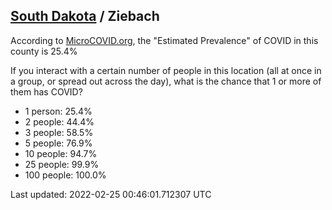 
## [South Dakota](/united-states/south-dakota) / Ziebach

According to [MicroCOVID.org](http://microcovid.org),
the "Estimated Prevalence" of COVID in this county is 25.4%

If you interact with a certain number of people in this location
(all at once in a group, or spread out across the day), what is the chance that
1 or more of them has COVID?

- 1 person: 25.4%
- 2 people: 44.4%
- 3 people: 58.5%
- 5 people: 76.9%
- 10 people: 94.7%
- 25 people: 99.9%
- 100 people: 100.0%

Last updated: 2022-02-25 00:46:01.712307 UTC
